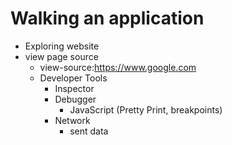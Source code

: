 Walking an application
==
- Exploring website
- view page source
  - view-source:https://www.google.com
  - Developer Tools
    - Inspector
    - Debugger
      - JavaScript (Pretty Print, breakpoints)
    - Network
      - sent data